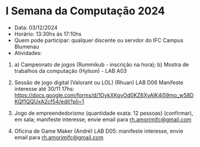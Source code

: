 # I Semana da Computação 2024

* Data: 03/12/2024
* Horário: 13:30hs às 17:10hs
* Quem pode participar: qualquer discente ou servdor do IFC Campus Blumenau
* Atividades:

1) a) Campeonato de jogos (Rummikub - inscrição na hora); b) Mostra de trabalhos da computação (Hylson) - LAB A03

2) Sessão de jogo digital (Valorant ou LOL) (Rhuan) LAB D06
Manifeste interesse até 30/11 17hs: https://docs.google.com/forms/d/1OykXKgvOd0KZ6XyAlK4j59mo_w58DKQf1QQUxA2cf54/edit?pli=1

3) Jogo de empreendedorismo (quantidade exata: 12 pessoas) (confirmar), em sala; manifeste interesse, envie email para rh.amorimifc@gmail.com

4) Oficina de Game Maker (André) LAB D05: manifeste interesse, envie email para rh.amorimifc@gmail.com
